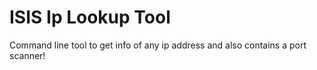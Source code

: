 # ISIS Ip Lookup Tool
Command line tool to get info of any ip address and also contains a port scanner!
